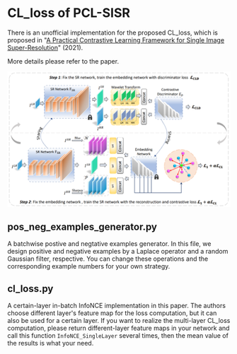 # CL_loss of PCL-SISR
There is an unofficial implementation for the proposed CL_loss, which is proposed in "[A Practical Contrastive Learning Framework for Single Image Super-Resolution](https://arxiv.org/pdf/2111.13924.pdf)" (2021).

More details please refer to the paper.

![PCL-SISR model framework.](./Framework.png)

## pos_neg_examples_generator.py
A batchwise postive and negtative examples generator. In this file, we design positive and negative examples by a Laplace operator and a random Gaussian filter, respective. You can change these operations and the corresponding example numbers for your own strategy.

## cl_loss.py
A certain-layer in-batch InfoNCE implementation in this paper. The authors choose different layer's feature map for the loss computation, but it can also be used for a certain layer. If you want to realize the multi-layer CL_loss computation, please return different-layer feature maps in your network and call this function `InfoNCE_SingleLayer` several times, then the mean value of the results is what your need.
